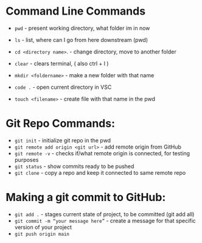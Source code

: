 # Command Line Commands

- `pwd` - present working directory, what folder im in now

- `ls` - list, where can I go from here downstream (pwd)
- `cd <directory name>`. - change directory, move to another folder
- `clear` - clears terminal, ( also ctrl + l )
- `mkdir <foldername>` - make a new folder with that name
- `code .` - open current directory in VSC
- `touch <filename>` - create file with that name in the pwd

# Git Repo Commands:

- `git init` - initialize git repo in the pwd
- `git remote add origin <git url>` - add remote origin from GitHub
- `git remote -v` - checks if/what remote origin is connected, for testing purposes
- `git status` - show commits ready to be pushed
- `git clone` - copy a repo and keep it connected to same remote repo

# Making a git commit to GitHub:

- `git add .` - stages current state of project, to be committed (git add all)
- `git commit -m “your message here”` - create a message for that specific version of your project
- `git push origin main`
